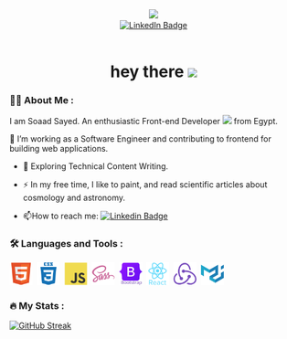 <div id = "header" align = "center"> 
  
  <img src = "https://media.giphy.com/media/L1R1tvI9svkIWwpVYr/giphy.gif" width = "200" />
  
  <div id="badges">
    <a href="https://www.linkedin.com/in/soaad-sayed/">
      <img src="https://img.shields.io/badge/LinkedIn-blue?style=for-the-badge&logo=linkedin&logoColor=white" alt="LinkedIn Badge"/>
    </a>
  </div>
  
  <img src="https://komarev.com/ghpvc/?username=your-github-SoaadSayed&style=flat-square&color=orange" alt=""/>
  
  <h1> 
    hey there
    <img src="https://media.giphy.com/media/hvRJCLFzcasrR4ia7z/giphy.gif" width="30"/>
  </h1>

</div>


### :woman_technologist: About Me :
  I am Soaad Sayed. An enthusiastic Front-end Developer <img src="https://media.giphy.com/media/WUlplcMpOCEmTGBtBW/giphy.gif" width="30"> from Egypt.
  
:telescope: I’m working as a Software Engineer and contributing to frontend for building web applications.

- :seedling: Exploring Technical Content Writing.

- :zap: In my free time, I like to paint, and read scientific articles about cosmology and astronomy.

- :mailbox:How to reach me:   [![Linkedin Badge](https://img.shields.io/badge/-LinkedIn-blue?style=flat&logo=Linkedin&logoColor=white)](https://www.linkedin.com/in/soaad-sayed/)

### :hammer_and_wrench: Languages and Tools :
<div>
  
  <img src="https://github.com/devicons/devicon/blob/master/icons/html5/html5-original.svg" title="HTML5" alt="HTML" width="40" height="40"/>&nbsp;
  <img src="https://github.com/devicons/devicon/blob/master/icons/css3/css3-plain-wordmark.svg"  title="CSS3" alt="CSS" width="40" height="40"/>&nbsp;
  <img src="https://github.com/devicons/devicon/blob/master/icons/javascript/javascript-original.svg" title="JavaScript" alt="JavaScript" width="40" height="40"/>&nbsp;
   <img src="https://github.com/devicons/devicon/blob/master/icons/sass/sass-original.svg" title="SASS" alt="SASS" width="40" height="40"/>&nbsp;
   <img src="https://github.com/devicons/devicon/blob/master/icons/bootstrap/bootstrap-original-wordmark.svg" title="Bootstrap" alt="Bootstrap" width="40" height="40"/>&nbsp;
  <img src="https://github.com/devicons/devicon/blob/master/icons/react/react-original-wordmark.svg" title="React" alt="React" width="40" height="40"/>&nbsp;
   <img src="https://github.com/devicons/devicon/blob/master/icons/redux/redux-original.svg" title="Redux" alt="Redux " width="40" height="40"/>&nbsp;
  <img src="https://github.com/devicons/devicon/blob/master/icons/materialui/materialui-original.svg" title="Material UI" alt="Material UI" width="40" height="40"/>&nbsp;
  
</div>

### :fire: My Stats :
[![GitHub Streak](http://github-readme-streak-stats.herokuapp.com?user=SoaadSayed&theme=dark&hide_border=true)](https://git.io/streak-stats)


